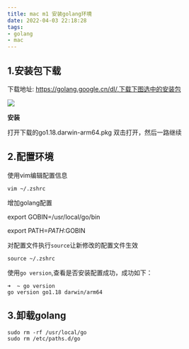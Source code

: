 ```yaml
---
title: mac m1 安装golang环境
date: 2022-04-03 22:18:28
tags:
- golang
- mac
---
```


## 1.安装包下载
下载地址: https://golang.google.cn/dl/,下载下图选中的安装包

![](https://19-blog.oss-cn-shenzhen.aliyuncs.com/%E6%88%AA%E5%B1%8F2022-04-03%20%E4%B8%8B%E5%8D%8810.26.25.png)

**安装**

打开下载的go1.18.darwin-arm64.pkg 双击打开，然后一路继续

## 2.配置环境
使用vim编辑配置信息
```shell
vim ~/.zshrc
```
增加golang配置

export GOBIN=/usr/local/go/bin

export PATH=$PATH:$GOBIN

对配置文件执行`source`让新修改的配置文件生效
```shell
source ~/.zshrc
````
使用`go version`,查看是否安装配置成功，成功如下：
```shell
➜  ~ go version
go version go1.18 darwin/arm64
```

## 3.卸载golang
```shell
sudo rm -rf /usr/local/go
sudo rm /etc/paths.d/go
```

